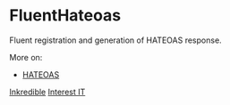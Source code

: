 # FluentHateoas
Fluent registration and generation of HATEOAS response. 


More on:
- [HATEOAS](https://en.wikipedia.org/wiki/HATEOAS)

[Inkredible](http://www.inkredible.nl/)
[Interest IT](http://www.interest-it.nl/)
